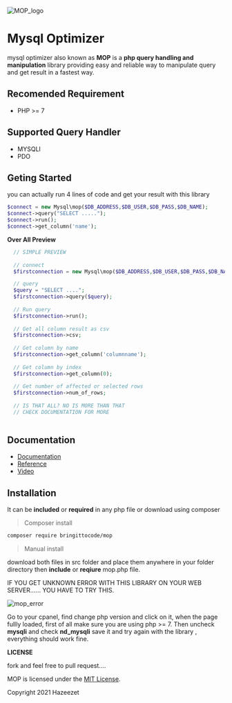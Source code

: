 
![MOP_logo](https://user-images.githubusercontent.com/52476329/137361314-296884d7-2b98-4069-b753-c20d15ac4c67.png)

# Mysql Optimizer
mysql optimizer also known as **MOP** is a **php query handling and manipulation** library providing easy and reliable way to manipulate query and get result in a fastest way.

## Recomended Requirement
- PHP >= 7

## Supported Query Handler
- MYSQLI
- PDO

## Geting Started
  you can actually run 4 lines of code and get your result with this library
  ```php
 $connect = new Mysql\mop($DB_ADDRESS,$DB_USER,$DB_PASS,$DB_NAME);
 $connect->query("SELECT .....");
 $connect->run();
 $connect->get_column('name');
  ```
  **Over All Preview**
  ```php
    // SIMPLE PREVIEW
    
    // connect
    $firstconnection = new Mysql\mop($DB_ADDRESS,$DB_USER,$DB_PASS,$DB_NAME);

    // query
    $query = "SELECT ....";
    $firstconnection->query($query);
    
    // Run query
    $firstconnection->run();
    
    // Get all column result as csv
    $firstconnection->csv;
    
    // Get column by name
    $firstconnection->get_column('columnname');
    
    // Get column by index
    $firstconnection->get_column(0);
    
    // Get number of affected or selected rows
    $firstconnection->num_of_rows;
    
    // IS THAT ALL? NO IS MORE THAN THAT
    // CHECK DOCUMENTATION FOR MORE
    
  ```

## Documentation
 * [Documentation](https://github.com/Bringittocode/mop/wiki)
 * [Reference](https://github.com/Bringittocode/mop/wiki/reference)
 * [Video](https://youtube.com/playlist?list=PLJPXjarj_PAq1zGQpT8gOYqedDLsrjq9C)
 
## Installation
  It can be **included** or **required** in any php file or download using composer
  > Composer install
  ```bash
  composer require bringittocode/mop
  ```
  > Manual install

  download both files in src folder and place them anywhere in your folder directory then **include** or **reqiure** mop.php file.
  
  IF YOU GET UNKNOWN ERROR WITH THIS LIBRARY ON YOUR WEB SERVER...... YOU HAVE TO TRY THIS.
  
  ![mop_error](https://user-images.githubusercontent.com/52476329/133803606-93310987-82cb-464f-8186-d4bab7c9667c.png)
  
  Go to your cpanel, find change php version and click on it, when the page fullly loaded, first of all make sure you are using php >= 7.
  Then uncheck **mysqli** and check **nd_mysqli** save it and try again with the library , everything should work fine.
  
   **LICENSE**
   
   fork and feel free to pull request....
   
   MOP is licensed under the [MIT License](http://opensource.org/licenses/MIT).

   Copyright 2021 Hazeezet
